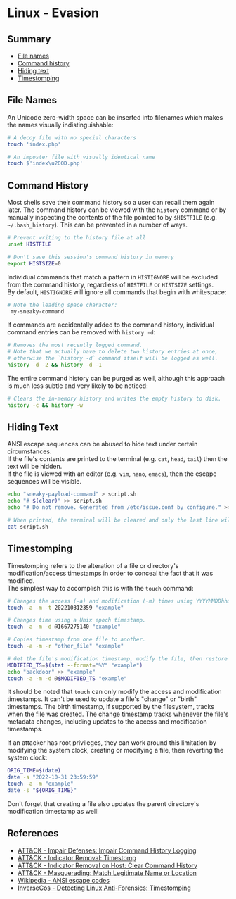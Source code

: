 # Linux - Evasion

## Summary

- [File names](#file-names)
- [Command history](#command-history)
- [Hiding text](#hiding-text)
- [Timestomping](#timestomping)


## File Names

An Unicode zero-width space can be inserted into filenames which makes the names visually indistinguishable:

```bash
# A decoy file with no special characters
touch 'index.php'

# An imposter file with visually identical name
touch $'index\u200D.php'
```


## Command History

Most shells save their command history so a user can recall them again later.  The command history can be viewed with the `history` command or by manually inspecting the contents of the file pointed to by `$HISTFILE` (e.g. `~/.bash_history`).
This can be prevented in a number of ways.

```bash
# Prevent writing to the history file at all
unset HISTFILE

# Don't save this session's command history in memory
export HISTSIZE=0
```

Individual commands that match a pattern in `HISTIGNORE` will be excluded from the command history, regardless of `HISTFILE` or `HISTSIZE` settings.  
By default, `HISTIGNORE` will ignore all commands that begin with whitespace:

```bash
# Note the leading space character:
 my-sneaky-command
```

If commands are accidentally added to the command history, individual command entries can be removed with `history -d`:

```bash
# Removes the most recently logged command.
# Note that we actually have to delete two history entries at once,
# otherwise the `history -d` command itself will be logged as well.
history -d -2 && history -d -1
```

The entire command history can be purged as well, although this approach is much less subtle and very likely to be noticed:

```bash
# Clears the in-memory history and writes the empty history to disk.
history -c && history -w
```


## Hiding Text

ANSI escape sequences can be abused to hide text under certain circumstances.  
If the file's contents are printed to the terminal (e.g. `cat`, `head`, `tail`) then the text will be hidden.  
If the file is viewed with an editor (e.g. `vim`, `nano`, `emacs`), then the escape sequences will be visible.

```bash
echo "sneaky-payload-command" > script.sh
echo "# $(clear)" >> script.sh
echo "# Do not remove. Generated from /etc/issue.conf by configure." >> script.sh

# When printed, the terminal will be cleared and only the last line will be visible:
cat script.sh
```


## Timestomping

Timestomping refers to the alteration of a file or directory's modification/access timestamps in order to conceal the fact that it was modified.  
The simplest way to accomplish this is with the `touch` command:

```bash
# Changes the access (-a) and modification (-m) times using YYYYMMDDhhmm format.
touch -a -m -t 202210312359 "example"

# Changes time using a Unix epoch timestamp.
touch -a -m -d @1667275140 "example"

# Copies timestamp from one file to another.
touch -a -m -r "other_file" "example"

# Get the file's modification timestamp, modify the file, then restore the timestamp.
MODIFIED_TS=$(stat --format="%Y" "example")
echo "backdoor" >> "example"
touch -a -m -d @$MODIFIED_TS "example"
```

It should be noted that `touch` can only modify the access and modification timestamps.  It can't be used to update a file's "change" or "birth" timestamps.  The birth timestamp, if supported by the filesystem, tracks when the file was created.  The change timestamp tracks whenever the file's metadata changes, including updates to the access and modification timestamps.

If an attacker has root privileges, they can work around this limitation by modifying the system clock, creating or modifying a file, then reverting the system clock:

```bash
ORIG_TIME=$(date)
date -s "2022-10-31 23:59:59"
touch -a -m "example"
date -s "${ORIG_TIME}"
```

Don't forget that creating a file also updates the parent directory's modification timestamp as well!


## References

- [ATT&CK - Impair Defenses: Impair Command History Logging](https://attack.mitre.org/techniques/T1562/003/)
- [ATT&CK - Indicator Removal: Timestomp](https://attack.mitre.org/techniques/T1070/006/)
- [ATT&CK - Indicator Removal on Host: Clear Command History](https://attack.mitre.org/techniques/T1070/003/)
- [ATT&CK - Masquerading: Match Legitimate Name or Location](https://attack.mitre.org/techniques/T1036/005/)
- [Wikipedia - ANSI escape codes](https://en.wikipedia.org/wiki/ANSI_escape_code)
- [InverseCos - Detecting Linux Anti-Forensics: Timestomping](https://www.inversecos.com/2022/08/detecting-linux-anti-forensics.html)
